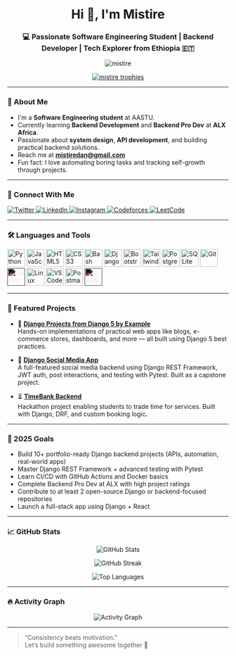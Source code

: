 <h1 align="center">Hi 👋, I'm Mistire</h1>
<h3 align="center">💻 Passionate Software Engineering Student | Backend Developer | Tech Explorer from Ethiopia 🇪🇹</h3>

<p align="center">
  <img src="https://komarev.com/ghpvc/?username=mistire&label=Profile%20views&color=0e75b6&style=flat" alt="mistire" />
</p>

<p align="center">
  <a href="https://github.com/ryo-ma/github-profile-trophy">
    <img src="https://github-profile-trophy.vercel.app/?username=mistire&theme=onedark&no-frame=true&margin-w=10&column=6" alt="mistire trophies" />
  </a>
</p>

---

### 🚀 About Me

- I'm a **Software Engineering student** at AASTU.
- Currently learning **Backend Development** and **Backend Pro Dev** at **ALX Africa**.
- Passionate about **system design**, **API development**, and building practical backend solutions.
- Reach me at **mistiredan@gmail.com**
- Fun fact: I love automating boring tasks and tracking self-growth through projects.

---

### 🔗 Connect With Me

<p align="left">
  <a href="https://twitter.com/mistire37" target="_blank">
    <img src="https://img.shields.io/badge/Twitter-1DA1F2?style=for-the-badge&logo=twitter&logoColor=white" alt="Twitter" />
  </a>
  <a href="https://linkedin.com/in/mistire-daniel-87b451229" target="_blank">
    <img src="https://img.shields.io/badge/LinkedIn-0A66C2?style=for-the-badge&logo=linkedin&logoColor=white" alt="LinkedIn" />
  </a>
  <a href="https://instagram.com/mistire37" target="_blank">
    <img src="https://img.shields.io/badge/Instagram-E4405F?style=for-the-badge&logo=instagram&logoColor=white" alt="Instagram" />
  </a>
  <a href="https://codeforces.com/profile/mistire37" target="_blank">
    <img src="https://img.shields.io/badge/Codeforces-1F8ACB?style=for-the-badge&logo=codeforces&logoColor=white" alt="Codeforces" />
  </a>
  <a href="https://www.leetcode.com/mistire" target="_blank">
    <img src="https://img.shields.io/badge/LeetCode-FFA116?style=for-the-badge&logo=leetcode&logoColor=black" alt="LeetCode" />
  </a>
</p>

---

### 🛠️ Languages and Tools

<p align="left">
  <!-- Programming Languages -->
  <img src="https://cdn.jsdelivr.net/gh/devicons/devicon/icons/python/python-original.svg" width="40" height="40" alt="Python"/>
  <img src="https://cdn.jsdelivr.net/gh/devicons/devicon/icons/javascript/javascript-original.svg" width="40" height="40" alt="JavaScript"/>
  <img src="https://cdn.jsdelivr.net/gh/devicons/devicon/icons/html5/html5-original.svg" width="40" height="40" alt="HTML5"/>
  <img src="https://cdn.jsdelivr.net/gh/devicons/devicon/icons/css3/css3-original.svg" width="40" height="40" alt="CSS3"/>
  <img src="https://cdn.jsdelivr.net/gh/devicons/devicon/icons/bash/bash-original.svg" width="40" height="40" alt="Bash"/>

  <!-- Frameworks & Libraries -->
  <img src="https://cdn.jsdelivr.net/gh/devicons/devicon/icons/django/django-plain.svg" width="40" height="40" alt="Django"/>
  <img src="https://cdn.jsdelivr.net/gh/devicons/devicon/icons/bootstrap/bootstrap-original.svg" width="40" height="40" alt="Bootstrap"/>
  <img src="https://www.vectorlogo.zone/logos/tailwindcss/tailwindcss-icon.svg" width="40" height="40" alt="Tailwind CSS"/>

  <!-- Databases -->
  <img src="https://cdn.jsdelivr.net/gh/devicons/devicon/icons/postgresql/postgresql-original.svg" width="40" height="40" alt="PostgreSQL"/>
  <img src="https://cdn.jsdelivr.net/gh/devicons/devicon/icons/sqlite/sqlite-original.svg" width="40" height="40" alt="SQLite"/>

  <!-- Tools & Platforms -->
  <img src="https://cdn.jsdelivr.net/gh/devicons/devicon/icons/git/git-original.svg" width="40" height="40" alt="Git"/>
  <img src="https://cdn.jsdelivr.net/gh/devicons/devicon/icons/github/github-original.svg" width="40" height="40" alt="GitHub" style="filter: invert(100%)"/>
  <img src="https://cdn.jsdelivr.net/gh/devicons/devicon/icons/linux/linux-original.svg" width="40" height="40" alt="Linux"/>
  <img src="https://cdn.jsdelivr.net/gh/devicons/devicon/icons/vscode/vscode-original.svg" width="40" height="40" alt="VS Code"/>
  <img src="https://www.vectorlogo.zone/logos/getpostman/getpostman-icon.svg" width="40" height="40" alt="Postman"/>
  <img src="https://cdn.jsdelivr.net/gh/simple-icons/simple-icons/icons/swagger.svg" width="40" height="40" alt="Swagger" style="filter: invert(100%)"/>
</p>


---

### 📌 Featured Projects

- 🔧 **[Django Projects from Django 5 by Example](https://github.com/Mistire/django-projects)**  
  Hands-on implementations of practical web apps like blogs, e-commerce stores, dashboards, and more — all built using Django 5 best practices.

- 💬 **[Django Social Media App](https://github.com/Mistire/django-social-media)**  
  A full-featured social media backend using Django REST Framework, JWT auth, post interactions, and testing with Pytest. Built as a capstone project.

- ⏳ **[TimeBank Backend](https://github.com/mistire/TimeBank)**  
  Hackathon project enabling students to trade time for services. Built with Django, DRF, and custom booking logic.

---

### 🎯 2025 Goals

- Build 10+ portfolio-ready Django backend projects (APIs, automation, real-world apps)
- Master Django REST Framework + advanced testing with Pytest
- Learn CI/CD with GitHub Actions and Docker basics
- Complete Backend Pro Dev at ALX with high project ratings
- Contribute to at least 2 open-source Django or backend-focused repositories
- Launch a full-stack app using Django + React

---

### 📈 GitHub Stats

<p align="center">
  <img src="https://github-readme-stats.vercel.app/api?username=mistire&show_icons=true&theme=radical" alt="GitHub Stats" />
</p>

<p align="center">
  <img src="https://github-readme-streak-stats.herokuapp.com/?user=mistire&theme=radical" alt="GitHub Streak" />
</p>

<p align="center">
  <img src="https://github-readme-stats.vercel.app/api/top-langs/?username=mistire&layout=compact&theme=radical" alt="Top Languages" />
</p>

---

### 🔥 Activity Graph

<p align="center">
  <img src="https://github-readme-activity-graph.vercel.app/graph?username=mistire&theme=github-compact" alt="Activity Graph" />
</p>

---

> “Consistency beats motivation.”  
> Let’s build something awesome together 🚀
